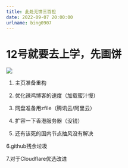 ```yaml
---
title: 此处无饼三百担
date: 2022-09-07 20:00:00
urlname: bing0907
---
```


# 12号就要去上学，先画饼

![](https://jsdelivr.imgblz.cn/gh/2x-ercha/twikoo-magic@master/image/huaji/huaji22.jpg)

1. 主页准备重构

2. 优化辣鸡博客的速度（加载蜜汁慢）

3. 网盘准备用zfile（腾讯云/阿里云）

4. 扩容一下香港服务器（没钱）

5. 还有该死的国内节点抽风没有解决

6.github残余垃圾

7.对于Cloudflare优选改进